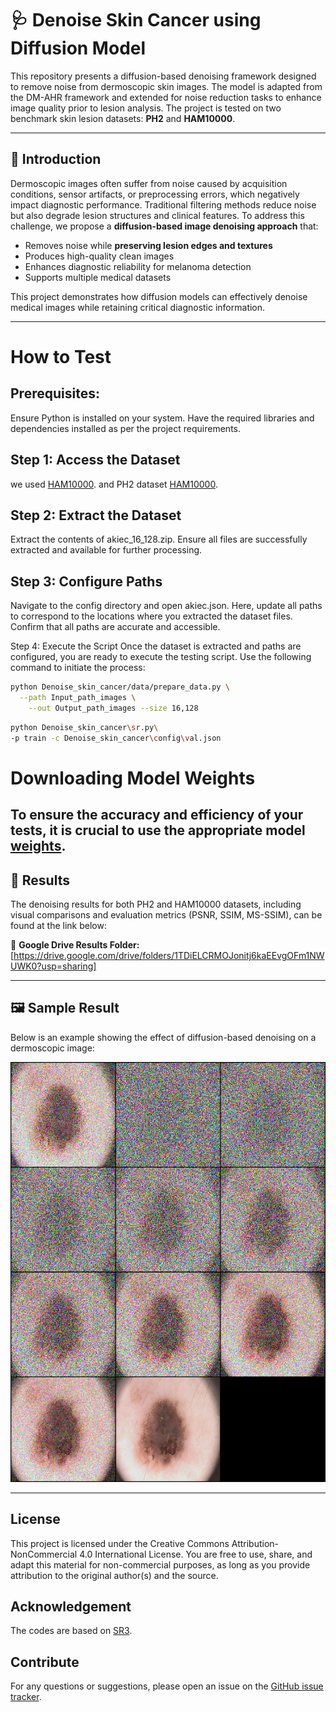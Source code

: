# 🩺 Denoise Skin Cancer using Diffusion Model

This repository presents a diffusion-based denoising framework designed to remove noise from dermoscopic skin images. The model is adapted from the DM-AHR framework and extended for noise reduction tasks to enhance image quality prior to lesion analysis. The project is tested on two benchmark skin lesion datasets: **PH2** and **HAM10000**.

---

## 🔬 Introduction

Dermoscopic images often suffer from noise caused by acquisition conditions, sensor artifacts, or preprocessing errors, which negatively impact diagnostic performance. Traditional filtering methods reduce noise but also degrade lesion structures and clinical features. To address this challenge, we propose a **diffusion-based image denoising approach** that:

- Removes noise while **preserving lesion edges and textures**
- Produces high-quality clean images
- Enhances diagnostic reliability for melanoma detection
- Supports multiple medical datasets

This project demonstrates how diffusion models can effectively denoise medical images while retaining critical diagnostic information.

---

# How to Test
## Prerequisites:
Ensure Python is installed on your system.
Have the required libraries and dependencies installed as per the project requirements.

## Step 1: Access the Dataset

we used [HAM10000](https://www.kaggle.com/datasets/eliocordeiropereira/skin-cancer-the-ham10000-dataset). and PH2 dataset [HAM10000](https://www.kaggle.com/datasets/athina123/ph2dataset).

## Step 2: Extract the Dataset
Extract the contents of akiec_16_128.zip. Ensure all files are successfully extracted and available for further processing.

## Step 3: Configure Paths
Navigate to the config directory and open akiec.json. Here, update all paths to correspond to the locations where you extracted the dataset files. Confirm that all paths are accurate and accessible.

Step 4: Execute the Script
Once the dataset is extracted and paths are configured, you are ready to execute the testing script. Use the following command to initiate the process:
```bash
python Denoise_skin_cancer/data/prepare_data.py \
  --path Input_path_images \
    --out Output_path_images --size 16,128
```
```bash
python Denoise_skin_cancer\sr.py\
-p train -c Denoise_skin_cancer\config\val.json
```
# Downloading Model Weights
To ensure the accuracy and efficiency of your tests, it is crucial to use the appropriate model [weights](https://drive.google.com/drive/folders/1mYnI1ShmnrIdTjEh2i5ybf4dQk1StPGW?usp=sharing).
---


## 🔗 Results

The denoising results for both PH2 and HAM10000 datasets, including visual comparisons and evaluation metrics (PSNR, SSIM, MS-SSIM), can be found at the link below:

📁 **Google Drive Results Folder:** [https://drive.google.com/drive/folders/1TDiELCRMOJonitj6kaEEvgOFm1NWUWK0?usp=sharing]

---

## 🖼️ Sample Result

Below is an example showing the effect of diffusion-based denoising on a dermoscopic image:


<p align="center">
  <img src="https://github.com/AnasHXH/Denoise-Skin-Cancer/blob/main/0_3_Remove_noise%20processing.png" alt="Original • Noisy • Denoised dermoscopic image" width="900">
</p>


---


## License

This project is licensed under the Creative Commons Attribution-NonCommercial 4.0 International License. You are free to use, share, and adapt this material for non-commercial purposes, as long as you provide attribution to the original author(s) and the source.
## Acknowledgement

The codes are based on [SR3](https://github.com/Janspiry/Image-Super-Resolution-via-Iterative-Refinement).

## Contribute
For any questions or suggestions, please open an issue on the [GitHub issue tracker](https://github.com/AnasHXH/DM-AHR/issues).

